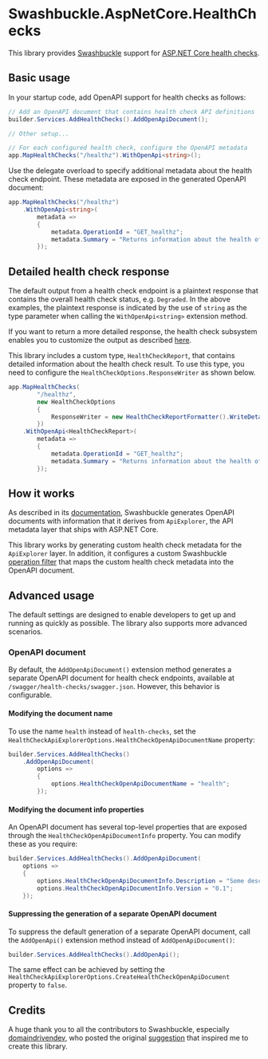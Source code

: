 # Swashbuckle.AspNetCore.HealthChecks

This library provides [Swashbuckle](https://github.com/domaindrivendev/Swashbuckle.AspNetCore) support for [ASP.NET Core
health checks](https://learn.microsoft.com/en-us/aspnet/core/host-and-deploy/health-checks).

## Basic usage

In your startup code, add OpenAPI support for health checks as follows:

```csharp
// Add an OpenAPI document that contains health check API definitions
builder.Services.AddHealthChecks().AddOpenApiDocument();

// Other setup...

// For each configured health check, configure the OpenAPI metadata
app.MapHealthChecks("/healthz").WithOpenApi<string>();
```

Use the delegate overload to specify additional metadata about the health check endpoint. These metadata are exposed in
the generated OpenAPI document:

```csharp
app.MapHealthChecks("/healthz")
    .WithOpenApi<string>(
        metadata =>
        {
            metadata.OperationId = "GET_healthz";
            metadata.Summary = "Returns information about the health of the system";
        });
```

## Detailed health check response

The default output from a health check endpoint is a plaintext response that contains the overall health check status,
e.g. `Degraded`. In the above examples, the plaintext response is indicated by the use of `string` as the type parameter
when calling the `WithOpenApi<string>` extension method. 

If you want to return a more detailed response, the health check subsystem enables you to customize the output
as described [here](https://learn.microsoft.com/en-us/aspnet/core/host-and-deploy/health-checks#customize-output).

This library includes a custom type, `HealthCheckReport`, that contains detailed information about the health check
result. To use this type, you need to configure the `HealthCheckOptions.ResponseWriter` as shown below.

```csharp
app.MapHealthChecks(
        "/healthz",
        new HealthCheckOptions
        {
            ResponseWriter = new HealthCheckReportFormatter().WriteDetailedReport,
        })
    .WithOpenApi<HealthCheckReport>(
        metadata =>
        {
            metadata.OperationId = "GET_healthz";
            metadata.Summary = "Returns information about the health of the system";
        });
```

## How it works

As described in its
[documentation](https://github.com/domaindrivendev/Swashbuckle.AspNetCore#swashbuckle-apiexplorer-and-routing),
Swashbuckle generates OpenAPI documents with information that it derives from `ApiExplorer`, the API metadata layer that
ships with ASP.NET Core.

This library works by generating custom health check metadata for the `ApiExplorer` layer. In addition, it configures a
custom Swashbuckle [operation filter](https://github.com/domaindrivendev/Swashbuckle.AspNetCore#operation-filters) that
maps the custom health check metadata into the OpenAPI document.

## Advanced usage

The default settings are designed to enable developers to get up and running as quickly as possible. The library also
supports more advanced scenarios.

### OpenAPI document

By default, the `AddOpenApiDocument()` extension method generates a separate OpenAPI document for health check
endpoints, available at `/swagger/health-checks/swagger.json`. However, this behavior is configurable.

#### Modifying the document name

To use the name `health` instead of `health-checks`, set the
`HealthCheckApiExplorerOptions.HealthCheckOpenApiDocumentName` property:

```csharp
builder.Services.AddHealthChecks()
    .AddOpenApiDocument(
        options =>
        {
            options.HealthCheckOpenApiDocumentName = "health";
        });
```

#### Modifying the document info properties

An OpenAPI document has several top-level properties that are exposed through the `HealthCheckOpenApiDocumentInfo`
property. You can modify these as you require:

```csharp
builder.Services.AddHealthChecks().AddOpenApiDocument(
    options =>
    {
        options.HealthCheckOpenApiDocumentInfo.Description = "Some description";
        options.HealthCheckOpenApiDocumentInfo.Version = "0.1";
    });
```

#### Suppressing the generation of a separate OpenAPI document

To suppress the default generation of a separate OpenAPI document, call the `AddOpenApi()` extension method instead of
`AddOpenApiDocument()`:

```csharp
builder.Services.AddHealthChecks().AddOpenApi();
```

The same effect can be achieved by setting the `HealthCheckApiExplorerOptions.CreateHealthCheckOpenApiDocument` property
to `false`.

## Credits

A huge thank you to all the contributors to Swashbuckle, especially
[domaindrivendev](https://github.com/domaindrivendev), who posted the original
[suggestion](https://github.com/domaindrivendev/Swashbuckle.AspNetCore/issues/1058#issuecomment-480789069) that inspired
me to create this library.
